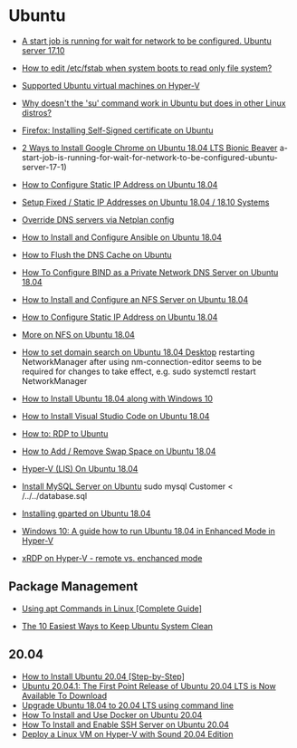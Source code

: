 # Ubuntu

- [A start job is running for wait for network to be configured. Ubuntu server 17.10](https://askubuntu.com/questions/972215/)
- [How to edit /etc/fstab when system boots to read only file system?](https://unix.stackexchange.com/questions/185026/how-to-edit-etc-fstab-when-system-boots-to-read-only-file-system)
- [Supported Ubuntu virtual machines on Hyper-V](https://docs.microsoft.com/en-us/windows-server/virtualization/hyper-v/supported-ubuntu-virtual-machines-on-hyper-v)
- [Why doesn't the 'su' command work in Ubuntu but does in other Linux distros?](https://askubuntu.com/questions/825862/why-doesnt-the-su-command-work-in-ubuntu-but-does-in-other-linux-distros/825874)
- [Firefox: Installing Self-Signed certificate on Ubuntu](https://dev.to/lmillucci/firefox-installing-self-signed-certificate-on-ubuntu-4f11)

- [2 Ways to Install Google Chrome on Ubuntu 18.04 LTS Bionic Beaver](https://www.linuxbabe.com/ubuntu/install-google-chrome-ubuntu-18-04-lts)
a-start-job-is-running-for-wait-for-network-to-be-configured-ubuntu-server-17-1)
- [How to Configure Static IP Address on Ubuntu 18.04](https://linuxize.com/post/how-to-configure-static-ip-address-on-ubuntu-18-04/)
- [Setup Fixed / Static IP Addresses on Ubuntu 18.04 / 18.10 Systems](https://websiteforstudents.com/setup-fixed-static-ip-addresses-on-ubuntu-18-04-18-10-systems/)
- [Override DNS servers via Netplan config](https://askubuntu.com/questions/1205539/trouble-overriding-dns-servers-via-netplan-config)
- [How to Install and Configure Ansible on Ubuntu 18.04](https://www.digitalocean.com/community/tutorials/how-to-install-and-configure-ansible-on-ubuntu-18-04#step-1-%E2%80%94-installing-ansible)
- [How to Flush the DNS Cache on Ubuntu](https://vitux.com/how-to-flush-the-dns-cache-on-ubuntu/)
- [How To Configure BIND as a Private Network DNS Server on Ubuntu 18.04](https://www.digitalocean.com/community/tutorials/how-to-configure-bind-as-a-private-network-dns-server-on-ubuntu-18-04)
- [How to Install and Configure an NFS Server on Ubuntu 18.04](https://linuxize.com/post/how-to-install-and-configure-an-nfs-server-on-ubuntu-18-04/)
- [How to Configure Static IP Address on Ubuntu 18.04](https://linuxize.com/post/how-to-configure-static-ip-address-on-ubuntu-18-04/#configuring-static-ip-address-on-ubuntu-server)
- [More on NFS on Ubuntu 18.04](https://www.howtoforge.com/tutorial/how-to-configure-a-nfs-server-and-mount-nfs-shares-on-ubuntu-18.04/)
- [How to set domain search on Ubuntu 18.04 Desktop](https://askubuntu.com/questions/1068467/how-to-set-domain-search-on-ubuntu-18-04/1082634#1082634)  restarting NetworkManager after using nm-connection-editor seems to be required for changes to take effect, e.g. sudo systemctl restart NetworkManager
- [How to Install Ubuntu 18.04 along with Windows 10](https://vitux.com/how-to-install-ubuntu-18-04-along-with-windows-10/)
- [How to Install Visual Studio Code on Ubuntu 18.04](https://linuxize.com/post/how-to-install-visual-studio-code-on-ubuntu-18-04/)
- [How to: RDP to Ubuntu](https://www.rorymon.com/blog/how-to-rdp-to-ubuntu/)
- [How to Add / Remove Swap Space on Ubuntu 18.04](https://linuxize.com/post/how-to-add-swap-space-on-ubuntu-18-04/)
- [Hyper-V (LIS) On Ubuntu 18.04](https://oitibs.com/hyper-v-lis-on-ubuntu-18-04/)
- [Install MySQL Server on Ubuntu](https://support.rackspace.com/how-to/installing-mysql-server-on-ubuntu/) sudo mysql Customer < /../../database.sql
- [Installing gparted on Ubuntu 18.04](https://askubuntu.com/questions/1053670/installing-gparted-on-ubuntu-18-04)
- [Windows 10: A guide how to run Ubuntu 18.04 in Enhanced Mode in Hyper-V](https://www.tenforums.com/virtualization/107147-guide-how-run-ubuntu-18-04-enhanced-mode-hyper-v.html)
- [xRDP on Hyper-V - remote vs. enchanced mode](https://c-nergy.be/blog/?p=12429)

## Package Management

- [Using apt Commands in Linux [Complete Guide]](https://itsfoss.com/apt-command-guide/)

- [The 10 Easiest Ways to Keep Ubuntu System Clean](https://www.fossmint.com/keep-ubuntu-system-clean/)

## 20.04

- [How to Install Ubuntu 20.04 [Step-by-Step]](https://adamtheautomator.com/install-ubuntu/)
- [Ubuntu 20.04.1: The First Point Release of Ubuntu 20.04 LTS is Now Available To Download](https://itsfoss.com/ubuntu-20-04-1-release/)
- [Upgrade Ubuntu 18.04 to 20.04 LTS using command line](https://www.cyberciti.biz/faq/upgrade-ubuntu-18-04-to-20-04-lts-using-command-line/)
- [How To Install and Use Docker on Ubuntu 20.04](https://www.digitalocean.com/community/tutorials/how-to-install-and-use-docker-on-ubuntu-20-04)
- [How To Install and Enable SSH Server on Ubuntu 20.04](https://devconnected.com/how-to-install-and-enable-ssh-server-on-ubuntu-20-04/)
- [Deploy a Linux VM on Hyper-V with Sound 20.04 Edition](https://techbloggingfool.com/2020/12/26/deploy-a-linux-vm-on-hyper-v-with-sound-20-04-edition/)
